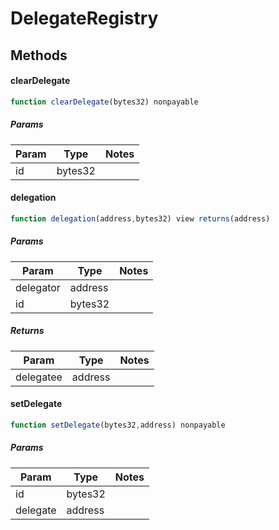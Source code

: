 # DelegateRegistry

## Methods

#### clearDelegate

```javascript
function clearDelegate(bytes32) nonpayable
```

##### Params

| Param | Type | Notes |
| ----- | ---- | ----- |
| id | bytes32 |  |

#### delegation

```javascript
function delegation(address,bytes32) view returns(address)
```

##### Params

| Param | Type | Notes |
| ----- | ---- | ----- |
| delegator | address |  |
| id | bytes32 |  |

##### Returns

| Param | Type | Notes |
| ----- | ---- | ----- |
| delegatee | address |  |

#### setDelegate

```javascript
function setDelegate(bytes32,address) nonpayable
```

##### Params

| Param | Type | Notes |
| ----- | ---- | ----- |
| id | bytes32 |  |
| delegate | address |  |
